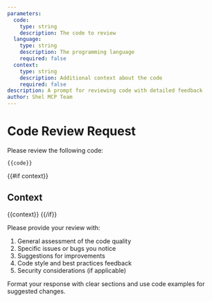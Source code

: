 ```yaml
---
parameters:
  code:
    type: string
    description: The code to review
  language:
    type: string
    description: The programming language
    required: false
  context:
    type: string
    description: Additional context about the code
    required: false
description: A prompt for reviewing code with detailed feedback
author: Shel MCP Team
---
```

# Code Review Request

Please review the following code:

```{{language}}
{{code}}
```

{{#if context}}
## Context
{{context}}
{{/if}}

Please provide your review with:
1. General assessment of the code quality
2. Specific issues or bugs you notice
3. Suggestions for improvements
4. Code style and best practices feedback
5. Security considerations (if applicable)

Format your response with clear sections and use code examples for suggested changes.